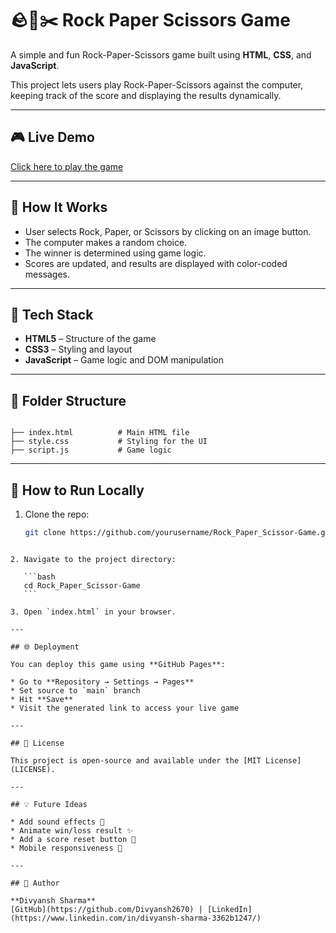 # 🪨📄✂️ Rock Paper Scissors Game

A simple and fun Rock-Paper-Scissors game built using **HTML**, **CSS**, and **JavaScript**.

This project lets users play Rock-Paper-Scissors against the computer, keeping track of the score and displaying the results dynamically.

---

## 🎮 Live Demo

[Click here to play the game](https://your-github-username.github.io/Rock_Paper_Scissor-Game/)  

---

## 🧠 How It Works

- User selects Rock, Paper, or Scissors by clicking on an image button.
- The computer makes a random choice.
- The winner is determined using game logic.
- Scores are updated, and results are displayed with color-coded messages.

---

## 🧱 Tech Stack

- **HTML5** – Structure of the game
- **CSS3** – Styling and layout
- **JavaScript** – Game logic and DOM manipulation

---

## 📁 Folder Structure

```

├── index.html          # Main HTML file
├── style.css           # Styling for the UI
├── script.js           # Game logic

````

---

## 🚀 How to Run Locally

1. Clone the repo:
   ```bash
   git clone https://github.com/yourusername/Rock_Paper_Scissor-Game.git
````

2. Navigate to the project directory:

   ```bash
   cd Rock_Paper_Scissor-Game
   ```

3. Open `index.html` in your browser.

---

## 🌐 Deployment

You can deploy this game using **GitHub Pages**:

* Go to **Repository → Settings → Pages**
* Set source to `main` branch
* Hit **Save**
* Visit the generated link to access your live game

---

## 📌 License

This project is open-source and available under the [MIT License](LICENSE).

---

## 💡 Future Ideas

* Add sound effects 🎵
* Animate win/loss result ✨
* Add a score reset button 🔁
* Mobile responsiveness 📱

---

## 👤 Author

**Divyansh Sharma**
[GitHub](https://github.com/Divyansh2670) | [LinkedIn](https://www.linkedin.com/in/divyansh-sharma-3362b1247/)
